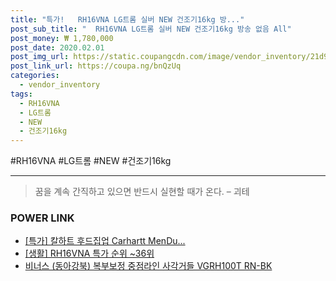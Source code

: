 ```yaml
--- 
title: "특가!   RH16VNA LG트롬 실버 NEW 건조기16kg 방..." 
post_sub_title: "  RH16VNA LG트롬 실버 NEW 건조기16kg 방송 없음 All" 
post_money: ₩ 1,780,000 
post_date: 2020.02.01 
post_img_url: https://static.coupangcdn.com/image/vendor_inventory/21d9/32fe9a855dd3bbfbb6cefe3556862a49367f23b92afd311cd447e9b8382d.jpg 
post_link_url: https://coupa.ng/bnQzUq 
categories: 
  - vendor_inventory 
tags: 
  - RH16VNA 
  - LG트롬 
  - NEW 
  - 건조기16kg 
--- 
```

  #RH16VNA #LG트롬 #NEW #건조기16kg 
<hr> 

> 꿈을 계속 간직하고 있으면 반드시 실현할 때가 온다. – 괴테 


### POWER LINK

* <a href="https://blog.naver.com/an0733/221790984925" target="_blank">[특가] 칼하트 후드집업 Carhartt MenDu...</a>
* <a href="https://blog.naver.com/sakai111/221792739361" target="_blank"> [생활] RH16VNA 특가 순위 ~36위</a>
* <a href="https://blog.naver.com/sakai111/221779214844" target="_blank">비너스 (동아강북) 복부보정 중점라인 사각거들 VGRH100T RN-BK</a>
